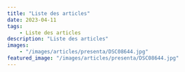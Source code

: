 ```yaml
---
title: "Liste des articles"
date: 2023-04-11
tags: 
    - Liste des articles
description: "Liste des articles"
images:
    - "/images/articles/presenta/DSC08644.jpg"
featured_image: "/images/articles/presenta/DSC08644.jpg"
---
```

